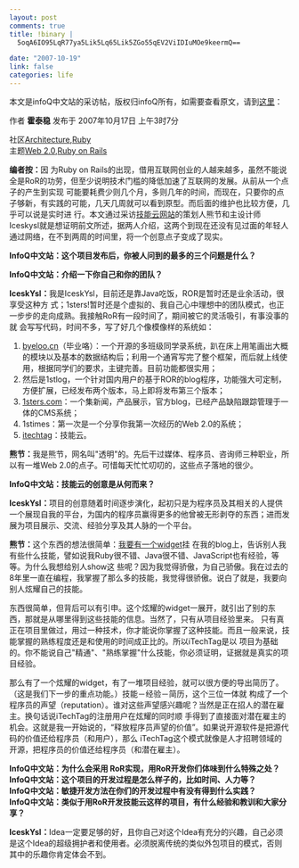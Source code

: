 ```yaml
--- 
layout: post
comments: true
title: !binary |
  5oqA6IO95LqR77ya5Lik5Lq65Lik5ZGo55qEV2ViIDIuMOe9keermQ==

date: "2007-10-19"
link: false
categories: life
---
```

<p class="info">本文是infoQ中文站的采访帖，版权归infoQ所有，如需要查看原文，请到<a href="http://www.infoq.com/cn/articles/itechtag-team-interview">这里</a>：</p>
<p class="info">作者 			<strong>霍泰稳</strong> 			发布于 			2007年10月17日 上午3时7分</p>
<dl class="tags2"><dt class="community">社区<a onclick="try {CategoryPopup.showPopup(this);} catch(e) {}; return false;" id="1,390" name="architecture" href="http://www.infoq.com/cn/architecture">Architecture</a>,<a onclick="try {CategoryPopup.showPopup(this);} catch(e) {}; return false;" id="741" name="ruby" href="http://www.infoq.com/cn/ruby">Ruby</a></dt><dt class="topics">主题<a onclick="try {CategoryPopup.showPopup(this);} catch(e) {}; return false;" id="767" name="web2_0" href="http://www.infoq.com/cn/web2_0">Web 2.0</a>,<a onclick="try {CategoryPopup.showPopup(this);} catch(e) {}; return false;" id="755" name="rubyonrails" href="http://www.infoq.com/cn/rubyonrails">Ruby on Rails</a></dt></dl>
<p><strong>编者按：</strong>因 为Ruby on Rails的出现，借用互联网创业的人越来越多，虽然不能说全是RoR的功劳，但至少说明技术门槛的降低加速了互联网的发展。从前从一个点子的产生到实现 可能要耗费少则几个月，多则几年的时间，而现在，只要你的点子够新，有实践的可能，几天几周就可以看到原型。而后面的维护也比较方便，几乎可以说是实时进 行。本文通过采访<a href="http://www.itechtag.com/">技能云网站</a>的策划人熊节和主设计师Iceskysl就是想证明前文所述，据两人介绍，这两个到现在还没有见过面的年轻人通过网络，在不到两周的时间里，将一个创意点子变成了现实。</p>
<p><strong>InfoQ中文站：这个项目发布后，你被人问到的最多的三个问题是什么？</strong></p>
<p><strong>InfoQ中文站：介绍一下你自己和你的团队？ </strong></p>
<p><strong>IceskYsl：</strong>我是IceskYsl，目前还是靠Java吃饭，ROR是暂时还是业余活动，很享受这种方 式；1sters!暂时还是个虚拟的、我自己心中理想中的团队模式，也正一步步的走向成熟。我接触RoR有一段时间了，期间被它的灵活吸引，有事没事的就 会写写代码，时间不多，写了好几个像模像样的系统如：</p>
<ol>
    <li><a href="http://www.byeloo.cn/">byeloo.cn</a>（毕业咯）：一个开源的多班级同学录系统，趴在床上用笔画出大概的模块以及基本的数据结构后；利用一个通宵写完了整个框架，而后就上线使用，根据同学们的要求，主键完善。目前功能都很实用；</li>
    <li>然后是1stlog，一个针对国内用户的基于ROR的blog程序，功能强大可定制，方便扩展，已经发布两个版本，马上即将发布第三个版本；</li>
    <li><a href="http://www.1sters.com/">1sters.com</a>：一个集新闻，产品展示，官方blog，已经产品缺陷跟踪管理于一体的CMS系统；</li>
    <li>1stimes：第一次是一个分享你我第一次经历的Web 2.0的系统；</li>
    <li><a href="http://www.itechtag.com/">itechtag</a>：技能云。</li>
</ol>
<p><span style="font-weight: bold;">熊节：</span>我是熊节，网名叫&quot;透明&quot;的。先后干过媒体、程序员、咨询师三种职业，所以有一堆Web 2.0的点子。可惜每天忙忙叨叨的，这些点子落地的很少。</p>
<p><strong>InfoQ中文站：技能云的创意是从何而来？</strong></p>
<p><strong>IceskYsl：</strong>项目的创意随着时间逐步演化，起初只是为程序员及其相关的人提供一个展现自我的平台，为国内的程序员赢得更多的他曾被无形剥夺的东西；进而发展为项目展示、交流、经验分享及其人脉的一个平台。</p>
<p><strong>熊节：</strong>这个东西的想法很简单：<a href="http://gigix.thoughtworkers.org/assets/2007/9/1/techtag.png">我要有一个widget</a>挂 在我的blog上，告诉别人我有些什么技能，譬如说我Ruby很不错、Java很不错、JavaScript也有经验，等等。为什么我想给别人show这 些呢？因为我觉得骄傲，为自己骄傲。我在过去的8年里一直在编程，我掌握了那么多的技能，我觉得很骄傲。说白了就是，我要向别人炫耀自己的技能。</p>
<p>东西很简单，但背后可以有引申。这个炫耀的widget一展开，就引出了别的东西，那就是从哪里得到这些技能的信息。当然了，只有从项目经验里来。 只有真正在项目里做过，用过一种技术，你才能说你掌握了这种技能。而且一般来说，技能掌握的熟练程度还是和使用的时间成正比的。所以iTechTag是以 项目为基础的。你不能说自己&quot;精通&quot;、&quot;熟练掌握&quot;什么技能，你必须证明，证据就是真实的项目经验。</p>
<p>那么有了一个炫耀的widget，有了一堆项目经验，就可以很方便的导出简历了。（这是我们下一步的重点功能。）技能－经验－简历，这个三位一体就 构成了一个程序员的声望（reputation）。谁对这些声望感兴趣呢？当然是正在招人的潜在雇主。换句话说iTechTag的注册用户在炫耀的同时顺 手得到了直接面对潜在雇主的机会。这就是我一开始说的，&ldquo;释放程序员声望的价值&rdquo;。如果说开源软件是把源代码的价值还给程序员（和用户），那么 iTechTag这个模式就像是人才招聘领域的开源，把程序员的价值还给程序员（和潜在雇主）。</p>
<p><strong>InfoQ中文站：为什么会采用 RoR实现，用RoR开发你们体味到什么特殊之处？</strong><br />
<span style="font-weight: bold;">InfoQ中文站：这个项目的开发过程是怎么样子的，比如时间、人力等？</span><br />
<strong>InfoQ中文站：敏捷开发方法在你们的开发过程中有没有得到什么实践？<br />
InfoQ中文站：类似于用RoR开发技能云这样的项目，有什么经验和教训和大家分享？</strong></p>
<p><strong>IceskYsl：</strong>Idea一定要足够的好，且你自己对这个Idea有充分的兴趣，自己必须是这个Idea的超级拥护者和使用者。必须脱离传统的类似外包项目的模式，否则其中的乐趣你肯定体会不到。</p>
